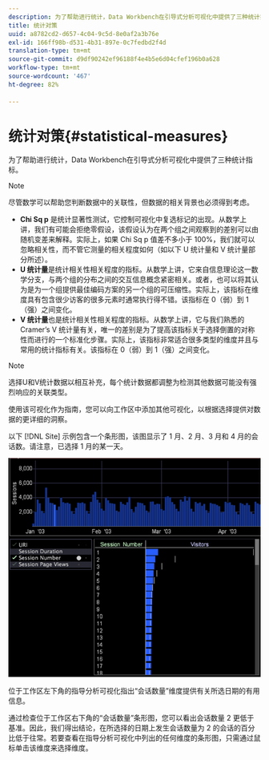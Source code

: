 ```yaml
---
description: 为了帮助进行统计，Data Workbench在引导式分析可视化中提供了三种统计指标。
title: 统计对策
uuid: a8782cd2-d657-4c04-9c5d-8e0af2a3b76e
exl-id: 166ff98b-d531-4b31-897e-0c7fedbd2f4d
translation-type: tm+mt
source-git-commit: d9df90242ef96188f4e4b5e6d04cfef196b0a628
workflow-type: tm+mt
source-wordcount: '467'
ht-degree: 82%

---
```


# 统计对策{#statistical-measures}

为了帮助进行统计，Data Workbench在引导式分析可视化中提供了三种统计指标。

>[!NOTE]
>
>尽管数学可以帮助您判断数据中的关联性，但数据的相关背景也必须得到考虑。

* **Chi Sq p** 是统计显著性测试，它控制可视化中复选标记的出现。从数学上讲，我们有可能会拒绝零假设，该假设认为在两个组之间观察到的差别可以由随机变差来解释。实际上，如果 Chi Sq p 值差不多小于 100%，我们就可以忽略相关性，而不管它测量的相关程度如何（如以下 U 统计量和 V 统计量部分所述）。
* **U 统计量**&#x200B;是统计相关性相关程度的指标。从数学上讲，它来自信息理论这一数学分支，与两个组的分布之间的交互信息概念紧密相关。或者，也可以将其认为是为一个组提供最佳编码方案的另一个组的可压缩性。实际上，该指标在维度具有包含很少访客的很多元素时通常执行得不错。该指标在 0（弱）到 1（强）之间变化。
* **V 统计量**&#x200B;也是统计相关性相关程度的指标。从数学上讲，它与我们熟悉的 Cramer’s V 统计量有关，唯一的差别是为了提高该指标关于选择倒置的对称性而进行的一个标准化步骤。实际上，该指标非常适合很多类型的维度并且与常用的统计指标有关。该指标在 0（弱）到 1（强）之间变化。

>[!NOTE]
>
>选择U和V统计数据以相互补充，每个统计数据都调整为检测其他数据可能没有强烈响应的关联类型。

使用该可视化作为指南，您可以向工作区中添加其他可视化，以根据选择提供对数据的更详细的洞察。

以下 [!DNL Site] 示例包含一个条形图，该图显示了 1 月、2 月、3 月和 4 月的会话数。请注意，已选择 1 月的某一天。

![](assets/vis_GuidedAnalysis_withVis.png)

位于工作区左下角的指导分析可视化指出“会话数量”维度提供有关所选日期的有用信息。

通过检查位于工作区右下角的“会话数量”条形图，您可以看出会话数量 2 更低于基准。因此，我们得出结论，在所选择的日期上发生会话数量为 2 的会话的百分比低于往常。若要查看在指导分析可视化中列出的任何维度的条形图，只需通过鼠标单击该维度来选择维度。
